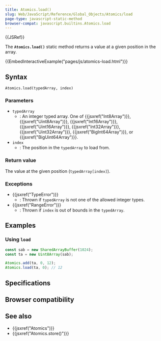 ```yaml
---
title: Atomics.load()
slug: Web/JavaScript/Reference/Global_Objects/Atomics/load
page-type: javascript-static-method
browser-compat: javascript.builtins.Atomics.load
---
```


{{JSRef}}

The **`Atomics.load()`** static
method returns a value at a given position in the array.

{{EmbedInteractiveExample("pages/js/atomics-load.html")}}

## Syntax

```js-nolint
Atomics.load(typedArray, index)
```

### Parameters

- `typedArray`
  - : An integer typed array. One of {{jsxref("Int8Array")}}, {{jsxref("Uint8Array")}},
    {{jsxref("Int16Array")}}, {{jsxref("Uint16Array")}}, {{jsxref("Int32Array")}},
    {{jsxref("Uint32Array")}}, {{jsxref("BigInt64Array")}}, or
    {{jsxref("BigUint64Array")}}.
- `index`
  - : The position in the `typedArray` to load from.

### Return value

The value at the given position (`typedArray[index]`).

### Exceptions

- {{jsxref("TypeError")}}
  - : Thrown if `typedArray` is not one of the allowed integer types.
- {{jsxref("RangeError")}}
  - : Thrown if `index` is out of bounds in the `typedArray`.

## Examples

### Using `load`

```js
const sab = new SharedArrayBuffer(1024);
const ta = new Uint8Array(sab);

Atomics.add(ta, 0, 12);
Atomics.load(ta, 0); // 12
```

## Specifications



## Browser compatibility



## See also

- {{jsxref("Atomics")}}
- {{jsxref("Atomics.store()")}}
